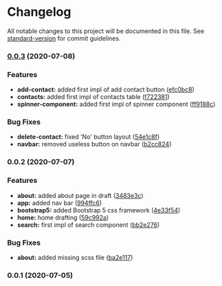 # Changelog

All notable changes to this project will be documented in this file. See [standard-version](https://github.com/conventional-changelog/standard-version) for commit guidelines.

### [0.0.3](https://github.com/DonNy88/aera-contacts-app-web/compare/v0.0.2...v0.0.3) (2020-07-08)


### Features

* **add-contact:** added first impl of add contact button ([efc0bc8](https://github.com/DonNy88/aera-contacts-app-web/commit/efc0bc8b01b779aeee2a0e49db7daa69bc397b26))
* **contacts:** added first impl of contacts table ([f722381](https://github.com/DonNy88/aera-contacts-app-web/commit/f722381f55d055c4217dd8160eed0483051a8c46))
* **spinner-component:** added first impl of spinner component ([ff9188c](https://github.com/DonNy88/aera-contacts-app-web/commit/ff9188c97ee95fd3d4cbe1dbbe05f83f24d1fe39))


### Bug Fixes

* **delete-contact:** fixed 'No' button layout ([54e1c8f](https://github.com/DonNy88/aera-contacts-app-web/commit/54e1c8feafba8912af712c5098ebd28cf8534e81))
* **navbar:** removed useless button on navbar ([b2cc824](https://github.com/DonNy88/aera-contacts-app-web/commit/b2cc824b26fe41cf395183c2515b62802d0ccab4))

### 0.0.2 (2020-07-07)


### Features

* **about:** added about page in draft ([3483e3c](https://github.com/DonNy88/aera-contacts-app-web/commit/3483e3c22f7e483e7e9a9051949aac81718bdcc9))
* **app:** added nav bar ([994ffc6](https://github.com/DonNy88/aera-contacts-app-web/commit/994ffc64b11ca599b4b6426340bdcde4cae5fcb6))
* **bootstrap5:** added Bootstrap 5 css framework ([4e33f54](https://github.com/DonNy88/aera-contacts-app-web/commit/4e33f54cfd4646d18401467d11a6b78215be5879))
* **home:** home drafting ([59c992a](https://github.com/DonNy88/aera-contacts-app-web/commit/59c992ae838acdf223bba7aba09a45006e6782be))
* **search:** first impl of search component ([bb2e276](https://github.com/DonNy88/aera-contacts-app-web/commit/bb2e276d1f223bb9f7be3d5260e8121d60399cc4))


### Bug Fixes

* **about:** added missing scss file ([ba2e117](https://github.com/DonNy88/aera-contacts-app-web/commit/ba2e1176670f4277979334e6cc881bec06a9717e))

### 0.0.1 (2020-07-05)
